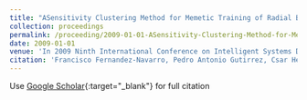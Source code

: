 ```yaml
---
title: "ASensitivity Clustering Method for Memetic Training of Radial Basis Function Neural Networks"
collection: proceedings
permalink: /proceeding/2009-01-01-ASensitivity-Clustering-Method-for-Memetic-Training-of-Radial-Basis-Function-Neural-Networks
date: 2009-01-01
venue: 'In 2009 Ninth International Conference on Intelligent Systems Design and Applications (ISDA09)'
citation: 'Francisco Fernandez-Navarro, Pedro Antonio Gutirrez, Csar Hervs-Martınez, &quot;ASensitivity Clustering Method for Memetic Training of Radial Basis Function Neural Networks.&quot; In 2009 Ninth International Conference on Intelligent Systems Design and Applications (ISDA09), 2009, pp.187--192.'
---
```

Use [Google Scholar](https://scholar.google.com/scholar?q=ASensitivity+Clustering+Method+for+Memetic+Training+of+Radial+Basis+Function+Neural+Networks){:target="_blank"} for full citation